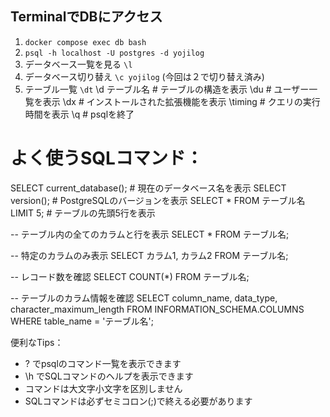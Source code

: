 ## TerminalでDBにアクセス
1. `docker compose exec db bash`
2. `psql -h localhost -U postgres -d yojilog`
3. データベース一覧を見る `\l`
4. データベース切り替え `\c yojilog` (今回は２で切り替え済み)
5. テーブル一覧 `\dt`
\d テーブル名        # テーブルの構造を表示
\du                 # ユーザー一覧を表示
\dx                 # インストールされた拡張機能を表示
\timing             # クエリの実行時間を表示
\q                  # psqlを終了

# よく使うSQLコマンド：
SELECT current_database();          # 現在のデータベース名を表示
SELECT version();                   # PostgreSQLのバージョンを表示
SELECT * FROM テーブル名 LIMIT 5;    # テーブルの先頭5行を表示

-- テーブル内の全てのカラムと行を表示
SELECT * FROM テーブル名;

-- 特定のカラムのみ表示
SELECT カラム1, カラム2 FROM テーブル名;

-- レコード数を確認
SELECT COUNT(*) FROM テーブル名;

-- テーブルのカラム情報を確認
SELECT column_name, data_type, character_maximum_length
FROM INFORMATION_SCHEMA.COLUMNS
WHERE table_name = 'テーブル名';

便利なTips：
- \? でpsqlのコマンド一覧を表示できます
- \h でSQLコマンドのヘルプを表示できます
- コマンドは大文字小文字を区別しません
- SQLコマンドは必ずセミコロン(;)で終える必要があります